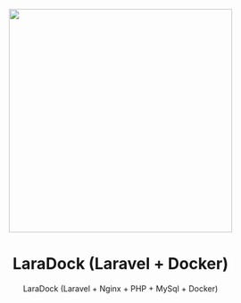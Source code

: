 <p align="center"><img src="https://miro.medium.com/max/792/1*AeB4I13zDQRvqquZHudNiw.png" width="400"></p>

<h1 align="center">LaraDock (Laravel + Docker)</h1>
<p align="center">
    LaraDock (Laravel + Nginx + PHP + MySql + Docker)
</p>
